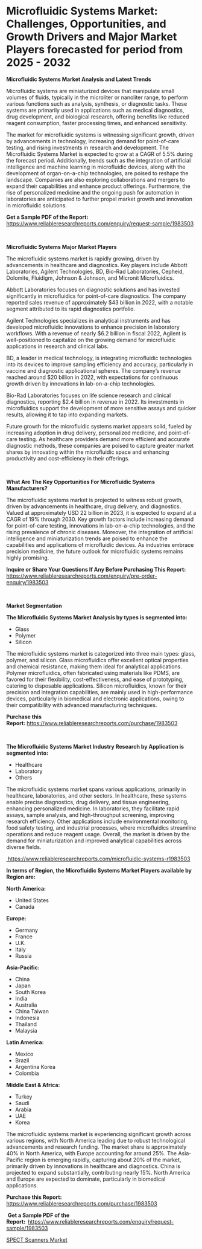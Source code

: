<p><h1>Microfluidic Systems Market: Challenges, Opportunities, and Growth Drivers and Major Market Players forecasted for period from 2025 - 2032</h1></p><p><strong>Microfluidic Systems Market Analysis and Latest Trends</strong></p>
<p><p>Microfluidic systems are miniaturized devices that manipulate small volumes of fluids, typically in the microliter or nanoliter range, to perform various functions such as analysis, synthesis, or diagnostic tasks. These systems are primarily used in applications such as medical diagnostics, drug development, and biological research, offering benefits like reduced reagent consumption, faster processing times, and enhanced sensitivity. </p><p>The market for microfluidic systems is witnessing significant growth, driven by advancements in technology, increasing demand for point-of-care testing, and rising investments in research and development. The Microfluidic Systems Market is expected to grow at a CAGR of 5.5% during the forecast period. Additionally, trends such as the integration of artificial intelligence and machine learning in microfluidic devices, along with the development of organ-on-a-chip technologies, are poised to reshape the landscape. Companies are also exploring collaborations and mergers to expand their capabilities and enhance product offerings. Furthermore, the rise of personalized medicine and the ongoing push for automation in laboratories are anticipated to further propel market growth and innovation in microfluidic solutions.</p></p>
<p><strong>Get a Sample PDF of the Report:&nbsp;</strong> <a href="https://www.reliableresearchreports.com/enquiry/request-sample/1983503?utm_campaign=2098&utm_medium=2&utm_source=Github&utm_content=ia&utm_term=04032025&utm_id=microfluidic-systems">https://www.reliableresearchreports.com/enquiry/request-sample/1983503</a></p>
<p>&nbsp;</p>
<p><strong>Microfluidic Systems Major Market Players</strong></p>
<p><p>The microfluidic systems market is rapidly growing, driven by advancements in healthcare and diagnostics. Key players include Abbott Laboratories, Agilent Technologies, BD, Bio-Rad Laboratories, Cepheid, Dolomite, Fluidigm, Johnson & Johnson, and Micronit Microfluidics. </p><p>Abbott Laboratories focuses on diagnostic solutions and has invested significantly in microfluidics for point-of-care diagnostics. The company reported sales revenue of approximately $43 billion in 2022, with a notable segment attributed to its rapid diagnostics portfolio.</p><p>Agilent Technologies specializes in analytical instruments and has developed microfluidic innovations to enhance precision in laboratory workflows. With a revenue of nearly $6.2 billion in fiscal 2022, Agilent is well-positioned to capitalize on the growing demand for microfluidic applications in research and clinical labs.</p><p>BD, a leader in medical technology, is integrating microfluidic technologies into its devices to improve sampling efficiency and accuracy, particularly in vaccine and diagnostic applicational spheres. The company’s revenue reached around $20 billion in 2022, with expectations for continuous growth driven by innovations in lab-on-a-chip technologies.</p><p>Bio-Rad Laboratories focuses on life science research and clinical diagnostics, reporting $2.4 billion in revenue in 2022. Its investments in microfluidics support the development of more sensitive assays and quicker results, allowing it to tap into expanding markets.</p><p>Future growth for the microfluidic systems market appears solid, fueled by increasing adoption in drug delivery, personalized medicine, and point-of-care testing. As healthcare providers demand more efficient and accurate diagnostic methods, these companies are poised to capture greater market shares by innovating within the microfluidic space and enhancing productivity and cost-efficiency in their offerings.</p></p>
<p>&nbsp;</p>
<p><strong>What Are The Key Opportunities For Microfluidic Systems Manufacturers?</strong></p>
<p><p>The microfluidic systems market is projected to witness robust growth, driven by advancements in healthcare, drug delivery, and diagnostics. Valued at approximately USD 22 billion in 2023, it is expected to expand at a CAGR of 19% through 2030. Key growth factors include increasing demand for point-of-care testing, innovations in lab-on-a-chip technologies, and the rising prevalence of chronic diseases. Moreover, the integration of artificial intelligence and miniaturization trends are poised to enhance the capabilities and applications of microfluidic devices. As industries embrace precision medicine, the future outlook for microfluidic systems remains highly promising.</p></p>
<p><strong>Inquire or Share Your Questions If Any Before Purchasing This Report:</strong> <a href="https://www.reliableresearchreports.com/enquiry/pre-order-enquiry/1983503?utm_campaign=2098&utm_medium=2&utm_source=Github&utm_content=ia&utm_term=04032025&utm_id=microfluidic-systems">https://www.reliableresearchreports.com/enquiry/pre-order-enquiry/1983503</a></p>
<p>&nbsp;</p>
<p><strong>Market Segmentation</strong></p>
<p><strong>The Microfluidic Systems Market Analysis by types is segmented into:</strong></p>
<p><ul><li>Glass</li><li>Polymer</li><li>Silicon</li></ul></p>
<p><p>The microfluidic systems market is categorized into three main types: glass, polymer, and silicon. Glass microfluidics offer excellent optical properties and chemical resistance, making them ideal for analytical applications. Polymer microfluidics, often fabricated using materials like PDMS, are favored for their flexibility, cost-effectiveness, and ease of prototyping, catering to disposable applications. Silicon microfluidics, known for their precision and integration capabilities, are mainly used in high-performance devices, particularly in biomedical and electronic applications, owing to their compatibility with advanced manufacturing techniques.</p></p>
<p><strong>Purchase this Report:&nbsp;</strong><a href="https://www.reliableresearchreports.com/purchase/1983503?utm_campaign=2098&utm_medium=2&utm_source=Github&utm_content=ia&utm_term=04032025&utm_id=microfluidic-systems">https://www.reliableresearchreports.com/purchase/1983503</a></p>
<p>&nbsp;</p>
<p><strong>The Microfluidic Systems Market Industry Research by Application is segmented into:</strong></p>
<p><ul><li>Healthcare</li><li>Laboratory</li><li>Others</li></ul></p>
<p><p>The microfluidic systems market spans various applications, primarily in healthcare, laboratories, and other sectors. In healthcare, these systems enable precise diagnostics, drug delivery, and tissue engineering, enhancing personalized medicine. In laboratories, they facilitate rapid assays, sample analysis, and high-throughput screening, improving research efficiency. Other applications include environmental monitoring, food safety testing, and industrial processes, where microfluidics streamline operations and reduce reagent usage. Overall, the market is driven by the demand for miniaturization and improved analytical capabilities across diverse fields.</p></p>
<p><a href="https://www.reliableresearchreports.com/microfluidic-systems-r1983503?utm_campaign=2098&utm_medium=2&utm_source=Github&utm_content=ia&utm_term=04032025&utm_id=microfluidic-systems">&nbsp;https://www.reliableresearchreports.com/microfluidic-systems-r1983503</a></p>
<p><strong>In terms of Region, the Microfluidic Systems Market Players available by Region are:</strong></p>
<p>
    <p> <strong> North America: </strong>
        <ul>
            <li>United States</li>
            <li>Canada</li>
        </ul>
        </p> 
    <p> <strong> Europe: </strong>
        <ul>
            <li>Germany</li>
            <li>France</li>
            <li>U.K.</li>
            <li>Italy</li>
            <li>Russia</li>
        </ul>
        </p> 
    <p> <strong> Asia-Pacific: </strong>
        <ul>
            <li>China</li>
            <li>Japan</li>
            <li>South Korea</li>
            <li>India</li>
            <li>Australia</li>
            <li>China Taiwan</li>
            <li>Indonesia</li>
            <li>Thailand</li>
            <li>Malaysia</li>
        </ul>
        </p> 
    <p> <strong> Latin America: </strong>
        <ul>
            <li>Mexico</li>
            <li>Brazil</li>
            <li>Argentina Korea</li>
            <li>Colombia</li>
        </ul>
        </p> 
    <p> <strong> Middle East & Africa: </strong>
        <ul>
            <li>Turkey</li>
            <li>Saudi</li>
            <li>Arabia</li>
            <li>UAE</li>
            <li>Korea</li>
        </ul>
    </p>
    </p>
<p><p>The microfluidic systems market is experiencing significant growth across various regions, with North America leading due to robust technological advancements and research funding. The market share is approximately 40% in North America, with Europe accounting for around 25%. The Asia-Pacific region is emerging rapidly, capturing about 20% of the market, primarily driven by innovations in healthcare and diagnostics. China is projected to expand substantially, contributing nearly 15%. North America and Europe are expected to dominate, particularly in biomedical applications.</p></p>
<p><strong>Purchase this Report: </strong><a href="https://www.reliableresearchreports.com/purchase/1983503?utm_campaign=2098&utm_medium=2&utm_source=Github&utm_content=ia&utm_term=04032025&utm_id=microfluidic-systems">https://www.reliableresearchreports.com/purchase/1983503</a></p>
<p>&nbsp;<strong>Get a Sample PDF of the Report:&nbsp;&nbsp;</strong><a href="https://www.reliableresearchreports.com/enquiry/request-sample/1983503?utm_campaign=2098&utm_medium=2&utm_source=Github&utm_content=ia&utm_term=04032025&utm_id=microfluidic-systems">https://www.reliableresearchreports.com/enquiry/request-sample/1983503</a></p>
<p><strong></strong></p>
<p><p><a href="https://github.com/bmorecock/Market-Research-Report-List-6/blob/main/spect-scanners-market.md?utm_campaign=2098&utm_medium=2&utm_source=Github&utm_content=ia&utm_term=04032025&utm_id=microfluidic-systems">SPECT Scanners Market</a></p></p>